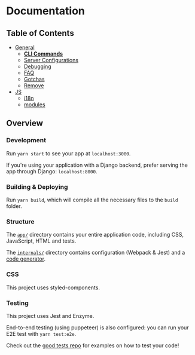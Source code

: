 # Documentation

## Table of Contents

- [General](general)
  - [**CLI Commands**](general/commands.md)
  - [Server Configurations](general/server-configs.md)
  - [Debugging](general/debugging.md)
  - [FAQ](general/faq.md)
  - [Gotchas](general/gotchas.md)
  - [Remove](general/remove.md)
- [JS](js)
  - [i18n](js/i18n.md)
  - [modules](js/modules.md)

## Overview

### Development

Run `yarn start` to see your app at `localhost:3000`.

If you're using your application with a Django backend, prefer serving the app through Django: `localhost:8000`.

### Building & Deploying

Run `yarn build`, which will compile all the necessary files to the
`build` folder.

### Structure

The [`app/`](../../../tree/master/app) directory contains your entire application code, including CSS,
JavaScript, HTML and tests.

The [`internals/`](../../../tree/master/app) directory contains configuration (Webpack & Jest) and a [code generator](./generator.md).

### CSS 

This project uses styled-components.

### Testing

This project uses Jest and Enzyme.

End-to-end testing (using puppeteer) is also configured: you can run your E2E test with `yarn test:e2e`.

Check out the [good tests repo](https://github.com/Theodo-UK/theodo-good-tests) for examples on how to test your code!

